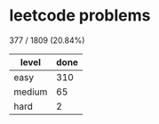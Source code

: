 # leetcode problems

377 / 1809 (20.84%)

| level  | done     |
| ------ | -------- |
| easy   | 310   |
| medium | 65 |
| hard   | 2   |

